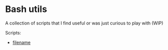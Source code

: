 Bash utils
==========
A collection of scripts that I find useful or was just curious to play with (WIP)

Scripts:

- [filename](filename)
